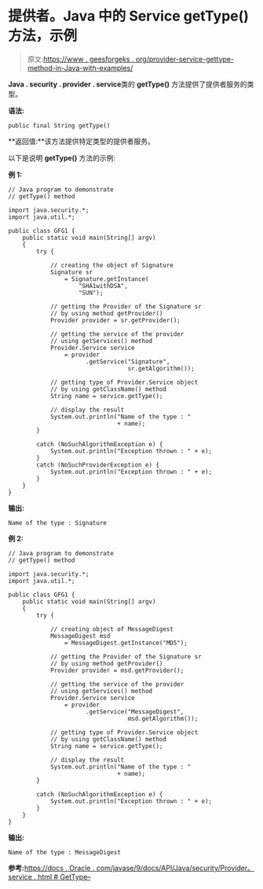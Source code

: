 # 提供者。Java 中的 Service getType()方法，示例

> 原文:[https://www . geesforgeks . org/provider-service-gettype-method-in-Java-with-examples/](https://www.geeksforgeeks.org/provider-service-gettype-method-in-java-with-examples/)

**Java . security . provider . service**类的 **getType()** 方法提供了提供者服务的类型。

**语法:**

```
public final String getType()
```

**返回值:**该方法提供特定类型的提供者服务。

以下是说明 **getType()** 方法的示例:

**例 1:**

```
// Java program to demonstrate
// getType() method

import java.security.*;
import java.util.*;

public class GFG1 {
    public static void main(String[] argv)
    {
        try {

            // creating the object of Signature
            Signature sr
                = Signature.getInstance(
                    "SHA1withDSA",
                    "SUN");

            // getting the Provider of the Signature sr
            // by using method getProvider()
            Provider provider = sr.getProvider();

            // getting the service of the provider
            // using getServices() method
            Provider.Service service
                = provider
                      .getService("Signature",
                                  sr.getAlgorithm());

            // getting type of Provider.Service object
            // by using getClassName() method
            String name = service.getType();

            // display the result
            System.out.println("Name of the type : "
                               + name);
        }

        catch (NoSuchAlgorithmException e) {
            System.out.println("Exception thrown : " + e);
        }
        catch (NoSuchProviderException e) {
            System.out.println("Exception thrown : " + e);
        }
    }
}
```

**输出:**

```
Name of the type : Signature

```

**例 2:**

```
// Java program to demonstrate
// getType() method

import java.security.*;
import java.util.*;

public class GFG1 {
    public static void main(String[] argv)
    {
        try {

            // creating object of MessageDigest
            MessageDigest msd
                = MessageDigest.getInstance("MD5");

            // getting the Provider of the Signature sr
            // by using method getProvider()
            Provider provider = msd.getProvider();

            // getting the service of the provider
            // using getServices() method
            Provider.Service service
                = provider
                      .getService("MessageDigest",
                                  msd.getAlgorithm());

            // getting type of Provider.Service object
            // by using getClassName() method
            String name = service.getType();

            // display the result
            System.out.println("Name of the type : "
                               + name);
        }

        catch (NoSuchAlgorithmException e) {
            System.out.println("Exception thrown : " + e);
        }
    }
}
```

**输出:**

```
Name of the type : MessageDigest

```

**参考:**[https://docs . Oracle . com/javase/9/docs/API/Java/security/Provider。service . html # GetType–](https://docs.oracle.com/javase/9/docs/api/java/security/Provider.Service.html#getType--)
